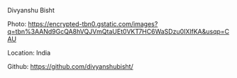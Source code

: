 Divyanshu Bisht

Photo:     https://encrypted-tbn0.gstatic.com/images?q=tbn%3AANd9GcQA8hVQJVmQtaUEt0VKT7HC6WaSDzu0IXlfKA&usqp=CAU

Location:  India

Github:    https://github.com/divyanshubisht/
